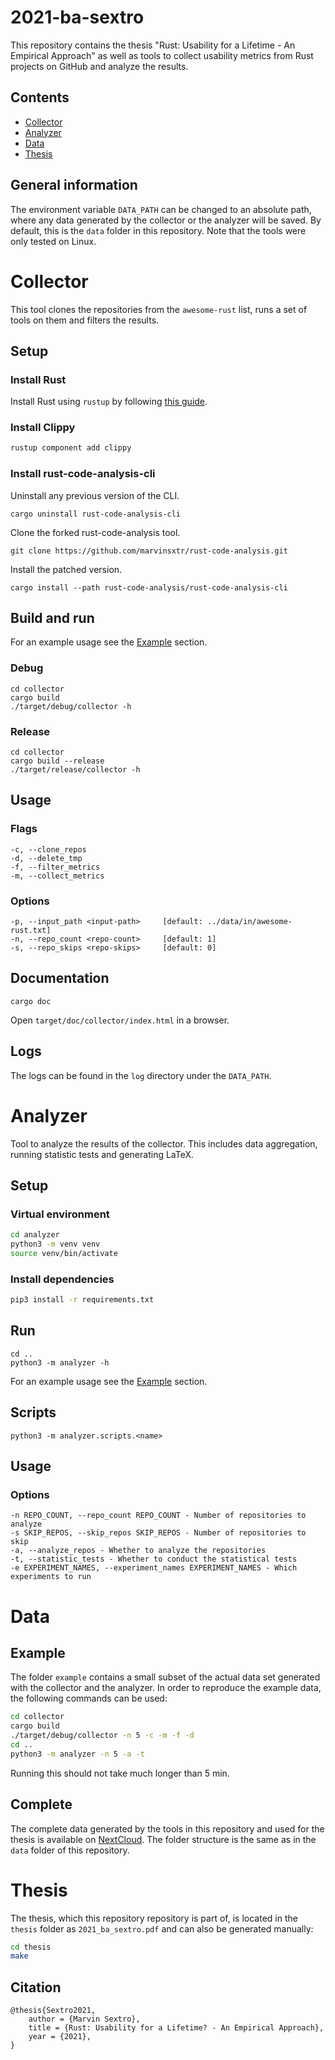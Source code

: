 # 2021-ba-sextro

This repository contains the thesis "Rust: Usability for a Lifetime - An Empirical Approach" as well as tools to collect usability metrics from Rust projects on GitHub and analyze the results.

## Contents

* [Collector](#collector)
* [Analyzer](#analyzer)
* [Data](#data)
* [Thesis](#thesis)

## General information

The environment variable `DATA_PATH` can be changed to an absolute path, where any data generated by the collector or the analyzer will be saved. By default, this is the `data` folder in this repository. Note that the tools were only tested on Linux.

# Collector

This tool clones the repositories from the `awesome-rust` list, runs a set of tools on them and filters the results.

## Setup

### Install Rust

Install Rust using `rustup` by following [this guide](https://www.rust-lang.org/tools/install).

### Install Clippy

```sh
rustup component add clippy
```

### Install rust-code-analysis-cli

Uninstall any previous version of the CLI.

```shell
cargo uninstall rust-code-analysis-cli
```

Clone the forked rust-code-analysis tool.

```shell
git clone https://github.com/marvinsxtr/rust-code-analysis.git
```

Install the patched version.

```shell
cargo install --path rust-code-analysis/rust-code-analysis-cli
```

## Build and run

For an example usage see the [Example](#example) section.

### Debug

```shell
cd collector
cargo build
./target/debug/collector -h
```

### Release

```shell
cd collector
cargo build --release
./target/release/collector -h
```

## Usage

### Flags

```
-c, --clone_repos        
-d, --delete_tmp         
-f, --filter_metrics     
-m, --collect_metrics    
```

### Options

```
-p, --input_path <input-path>     [default: ../data/in/awesome-rust.txt]
-n, --repo_count <repo-count>     [default: 1]
-s, --repo_skips <repo-skips>     [default: 0]
```

## Documentation

```
cargo doc
```

Open `target/doc/collector/index.html` in a browser.

## Logs

The logs can be found in the `log` directory under the `DATA_PATH`.

# Analyzer

Tool to analyze the results of the collector. This includes data aggregation, running statistic tests and generating LaTeX.

## Setup

### Virtual environment

```sh
cd analyzer
python3 -m venv venv
source venv/bin/activate
```

### Install dependencies

```sh
pip3 install -r requirements.txt
```

## Run

```
cd ..
python3 -m analyzer -h
```

For an example usage see the [Example](#example) section.

## Scripts

```
python3 -m analyzer.scripts.<name>
```

## Usage

### Options

```
-n REPO_COUNT, --repo_count REPO_COUNT - Number of repositories to analyze
-s SKIP_REPOS, --skip_repos SKIP_REPOS - Number of repositories to skip
-a, --analyze_repos - Whether to analyze the repositories
-t, --statistic_tests - Whether to conduct the statistical tests
-e EXPERIMENT_NAMES, --experiment_names EXPERIMENT_NAMES - Which experiments to run
```

# Data

## Example

The folder `example` contains a small subset of the actual data set generated with the collector and the analyzer. In order to reproduce the example data, the following commands can be used:

```sh
cd collector
cargo build
./target/debug/collector -n 5 -c -m -f -d
cd ..
python3 -m analyzer -n 5 -a -t
```

Running this should not take much longer than 5 min.

## Complete

The complete data generated by the tools in this repository and used for the thesis is available on [NextCloud](https://cloud.teamusec.de/s/oQK84LJRCR82Nrk). The folder structure is the same as in the `data` folder of this repository.

# Thesis

The thesis, which this repository repository is part of, is located in the `thesis` folder as `2021_ba_sextro.pdf` and can also be generated manually:

```sh
cd thesis
make
```

## Citation

```
@thesis{Sextro2021,
    author = {Marvin Sextro},
    title = {Rust: Usability for a Lifetime? - An Empirical Approach},
    year = {2021},
}
```